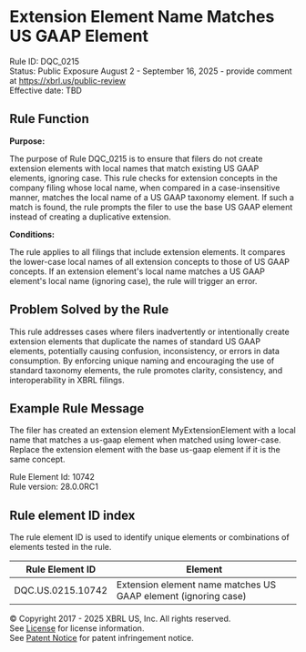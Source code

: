 # Extension Element Name Matches US GAAP Element  
Rule ID: DQC_0215  
Status: Public Exposure August 2 - September 16, 2025 - provide comment at https://xbrl.us/public-review   
Effective date: TBD

## Rule Function

**Purpose:**

The purpose of Rule DQC_0215 is to ensure that filers do not create extension elements with local names that match existing US GAAP elements, ignoring case. This rule checks for extension concepts in the company filing whose local name, when compared in a case-insensitive manner, matches the local name of a US GAAP taxonomy element. If such a match is found, the rule prompts the filer to use the base US GAAP element instead of creating a duplicative extension.

**Conditions:**

The rule applies to all filings that include extension elements. It compares the lower-case local names of all extension concepts to those of US GAAP concepts. If an extension element's local name matches a US GAAP element's local name (ignoring case), the rule will trigger an error.

## Problem Solved by the Rule

This rule addresses cases where filers inadvertently or intentionally create extension elements that duplicate the names of standard US GAAP elements, potentially causing confusion, inconsistency, or errors in data consumption. By enforcing unique naming and encouraging the use of standard taxonomy elements, the rule promotes clarity, consistency, and interoperability in XBRL filings.

## Example Rule Message

The filer has created an extension element MyExtensionElement with a local name that matches a us-gaap element when matched using lower-case. Replace the extension element with the base us-gaap element if it is the same concept.

Rule Element Id: 10742  
Rule version: 28.0.0RC1

## Rule element ID index  
The rule element ID is used to identify unique elements or combinations of elements tested in the rule.

|Rule Element ID|Element|
|--- |--- |
| DQC.US.0215.10742 | Extension element name matches US GAAP element (ignoring case) |

© Copyright 2017 - 2025 XBRL US, Inc. All rights reserved.  
See [License](https://xbrl.us/dqc-license) for license information.  
See [Patent Notice](https://xbrl.us/dqc-patent) for patent infringement notice.